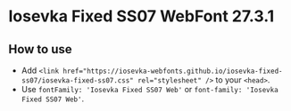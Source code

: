 # Iosevka Fixed SS07 WebFont 27.3.1

## How to use

- Add `<link href="https://iosevka-webfonts.github.io/iosevka-fixed-ss07/iosevka-fixed-ss07.css" rel="stylesheet" />` to your `<head>`.
- Use `fontFamily: 'Iosevka Fixed SS07 Web'` or `font-family: 'Iosevka Fixed SS07 Web'`.
